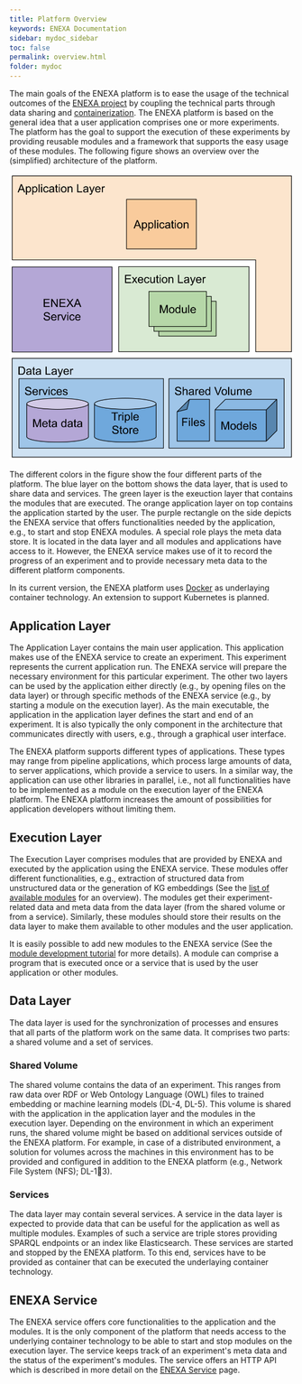 ```yaml
---
title: Platform Overview
keywords: ENEXA Documentation
sidebar: mydoc_sidebar
toc: false
permalink: overview.html
folder: mydoc
---
```


The main goals of the ENEXA platform is to ease the usage of the technical outcomes of the [ENEXA project](https://enexa.eu/) by coupling the technical parts through data sharing and [containerization](https://www.docker.com/what-docker). The ENEXA platform is based on the general idea that a user application comprises one or more experiments. The platform has the goal to support the execution of these experiments by providing reusable modules and a framework that supports the easy usage of these modules. The following figure shows an overview over the (simplified) architecture of the platform.

![ENEXA architecture](/images/Enexa-Architecture-Sep-23.svg)

The different colors in the figure show the four different parts of the platform. The blue layer on the bottom shows the data layer, that is used to share data and services. The green layer is the exeuction layer that contains the modules that are executed. The orange application layer on top contains the application started by the user. The purple rectangle on the side depicts the ENEXA service that offers functionalities needed by the application, e.g., to start and stop ENEXA modules. A special role plays the meta data store. It is located in the data layer and all modules and applications have access to it. However, the ENEXA service makes use of it to record the progress of an experiment and to provide necessary meta data to the different platform components.

In its current version, the ENEXA platform uses [Docker](https://www.docker.com/what-docker) as underlaying container technology. An extension to support Kubernetes is planned.

## Application Layer

The Application Layer contains the main user application. This application makes use of the ENEXA service to create an experiment. This experiment represents the current application run. The ENEXA service will prepare the necessary environment for this particular experiment. The other two layers can be used by the application either directly (e.g., by opening files on the data layer) or through specific methods of the ENEXA service (e.g., by starting a module on the execution layer). As the main executable, the application in the application layer defines the start and end of an experiment. It is also typically the only component in the architecture that communicates directly with users, e.g., through a graphical user interface.

The ENEXA platform supports different types of applications. These types may range from pipeline applications, which process large amounts of data, to server applications, which provide a service to users. In a similar way, the application can use other libraries in parallel, i.e., not all functionalities have to be implemented as a module on the execution layer of the ENEXA platform. The ENEXA platform increases the amount of possibilities for application developers without limiting them.

## Execution Layer

The Execution Layer comprises modules that are provided by ENEXA and executed by the application using the ENEXA service. These modules offer different functionalities, e.g., extraction of structured data from unstructured data or the generation of KG embeddings (See the [list of available modules](modules_overview.html) for an overview).
The modules get their experiment-related data and meta data from the data layer (from the shared volume or from a service). Similarly, these modules should store their results on the data layer to make them available to other modules and the user application. 

It is easily possible to add new modules to the ENEXA service (See the [module development tutorial](/module_dev.html) for more details). A module can comprise a program that is executed once or a service that is used by the user application or other modules.

## Data Layer

The data layer is used for the synchronization of processes and ensures that all parts of the platform
work on the same data. It comprises two parts: a shared volume and a set of services.

### Shared Volume

The shared volume contains the data of an experiment. This ranges from raw data over RDF or Web
Ontology Language (OWL) files to trained embedding or machine learning models (DL-4, DL-5). This
volume is shared with the application in the application layer and the modules in the execution layer.
Depending on the environment in which an experiment runs, the shared volume might be based on
additional services outside of the ENEXA platform. For example, in case of a distributed environment,
a solution for volumes across the machines in this environment has to be provided and configured in
addition to the ENEXA platform (e.g., Network File System (NFS); DL-13).

### Services
The data layer may contain several services. A service in the data layer is expected to provide data that can be useful for the application as well as multiple modules. Examples of such a service are triple stores providing SPARQL endpoints or an index like Elasticsearch. These services are started and stopped by the ENEXA platform. To this end, services have to be provided as container that can be executed the underlaying container technology.

## ENEXA Service
The ENEXA service offers core functionalities to the application and the modules.
It is the only component of the platform that needs access to the underlying container technology to be able to start and stop modules on the execution layer. The service keeps track of an experiment's meta data and the status of the experiment's modules. The service offers an HTTP API which is described in more detail on the [ENEXA Service](/service_des.html) page.

